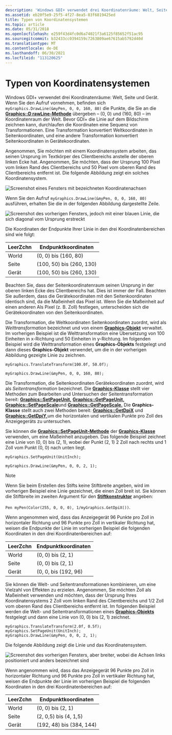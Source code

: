 ```yaml
---
description: 'Windows GDI+ verwendet drei Koordinatenräume: Welt, Seite und Gerät.'
ms.assetid: eb20f5e9-25f5-4f27-8ea5-83f6819425ed
title: Typen von Koordinatensystemen
ms.topic: article
ms.date: 05/31/2018
ms.openlocfilehash: e259f43d4fc0d6a74021f3a6125f85652f51ac95
ms.sourcegitcommit: b32433cc0394159c7263809ae67615ab5792d40d
ms.translationtype: MT
ms.contentlocale: de-DE
ms.lasthandoff: 06/30/2021
ms.locfileid: "113120625"
---
```

# <a name="types-of-coordinate-systems"></a>Typen von Koordinatensystemen

Windows GDI+ verwendet drei Koordinatenräume: Welt, Seite und Gerät. Wenn Sie den Aufruf vornehmen, befinden sich `myGraphics.DrawLine(&myPen, 0, 0, 160, 80)` die Punkte, die Sie an die [**Graphics::D rawLine-Methode**](/windows/win32/api/gdiplusgraphics/nf-gdiplusgraphics-graphics-drawline(inconstpen_inconstpoint__inconstpoint_)) übergeben – (0, 0) und (160, 80) – im Koordinatenraum der Welt. Bevor GDI+ die Linie auf dem Bildschirm zeichnen kann, durchlaufen die Koordinaten eine Sequenz von Transformationen. Eine Transformation konvertiert Weltkoordinaten in Seitenkoordinaten, und eine andere Transformation konvertiert Seitenkoordinaten in Gerätekoordinaten.

Angenommen, Sie möchten mit einem Koordinatensystem arbeiten, das seinen Ursprung im Textkörper des Clientbereichs anstelle der oberen linken Ecke hat. Angenommen, Sie möchten, dass der Ursprung 100 Pixel vom linken Rand des Clientbereichs und 50 Pixel vom oberen Rand des Clientbereichs entfernt ist. Die folgende Abbildung zeigt ein solches Koordinatensystem.

![Screenshot eines Fensters mit bezeichneten Koordinatenachsen](images/aboutgdip05-art01.png)

Wenn Sie den Aufruf `myGraphics.DrawLine(&myPen, 0, 0, 160, 80)` ausführen, erhalten Sie die in der folgenden Abbildung dargestellte Zeile.

![Screenshot des vorherigen Fensters, jedoch mit einer blauen Linie, die sich diagonal vom Ursprung erstreckt](images/aboutgdip05-art02.png)

Die Koordinaten der Endpunkte Ihrer Linie in den drei Koordinatenbereichen sind wie folgt:



| LeerZchn       |  Endpunktkoordinaten                       |
|--------|-------------------------|
| World  | (0, 0) bis (160, 80)     |
| Seite   | (100, 50) bis (260, 130) |
| Gerät | (100, 50) bis (260, 130) |



 

Beachten Sie, dass der Seitenkoordinatenraum seinen Ursprung in der oberen linken Ecke des Clientbereichs hat. Dies ist immer der Fall. Beachten Sie außerdem, dass die Gerätekoordinaten mit den Seitenkoordinaten identisch sind, da die Maßeinheit das Pixel ist. Wenn Sie die Maßeinheit auf einen anderen Als Pixel (z. B. Zoll) festlegen, unterscheiden sich die Gerätekoordinaten von den Seitenkoordinaten.

Die Transformation, die Weltkoordinaten Seitenkoordinaten zuordnt, wird als *Welttransformation* bezeichnet und von einem [**Graphics-Objekt**](/windows/desktop/api/gdiplusgraphics/nl-gdiplusgraphics-graphics) verwaltet. Im vorherigen Beispiel ist die Welttransformation eine Übersetzung von 100 Einheiten in x-Richtung und 50 Einheiten in y-Richtung. Im folgenden Beispiel wird die Welttransformation eines **Graphics-Objekts** festgelegt und dann dieses **Graphics-Objekt** verwendet, um die in der vorherigen Abbildung gezeigte Linie zu zeichnen.


```
myGraphics.TranslateTransform(100.0f, 50.0f);

myGraphics.DrawLine(&myPen, 0, 0, 160, 80);
```



Die Transformation, die Seitenkoordinaten Gerätekoordinaten zuordnt, wird als *Seitentransformation* bezeichnet. Die [**Graphics-Klasse**](/windows/desktop/api/gdiplusgraphics/nl-gdiplusgraphics-graphics) stellt vier Methoden zum Bearbeiten und Untersuchen der Seitentransformation bereit: [**Graphics::SetPageUnit,**](/windows/desktop/api/Gdiplusgraphics/nf-gdiplusgraphics-graphics-setpageunit) [**Graphics::GetPageUnit,**](/windows/desktop/api/Gdiplusgraphics/nf-gdiplusgraphics-graphics-getpageunit) [**Graphics::SetPageScale**](/windows/desktop/api/Gdiplusgraphics/nf-gdiplusgraphics-graphics-setpagescale)und [**Graphics::GetPageScale.**](/windows/desktop/api/Gdiplusgraphics/nf-gdiplusgraphics-graphics-getpagescale) Die **Graphics-Klasse** stellt auch zwei Methoden bereit: [**Graphics::GetDpiX**](/windows/desktop/api/Gdiplusgraphics/nf-gdiplusgraphics-graphics-getdpix) und [**Graphics::GetDpiY,**](/windows/desktop/api/Gdiplusgraphics/nf-gdiplusgraphics-graphics-getdpiy)um die horizontalen und vertikalen Punkte pro Zoll des Anzeigegeräts zu untersuchen.

Sie können die [**Graphics::SetPageUnit-Methode**](/windows/desktop/api/Gdiplusgraphics/nf-gdiplusgraphics-graphics-setpageunit) der [**Graphics-Klasse**](/windows/desktop/api/gdiplusgraphics/nl-gdiplusgraphics-graphics) verwenden, um eine Maßeinheit anzugeben. Das folgende Beispiel zeichnet eine Linie von (0, 0) bis (2, 1), wobei der Punkt (2, 1) 2 Zoll nach rechts und 1 Zoll vom Punkt (0, 0) nach unten liegt.


```
myGraphics.SetPageUnit(UnitInch);

myGraphics.DrawLine(&myPen, 0, 0, 2, 1);
```



> [!Note]
> Wenn Sie beim Erstellen des Stifts keine Stiftbreite angeben, wird im vorherigen Beispiel eine Linie gezeichnet, die einen Zoll breit ist. Sie können die Stiftbreite im zweiten Argument für den [**Stiftkonstruktor**](/windows/desktop/api/gdipluspen/nl-gdipluspen-pen) angeben:
> <br/><br/>
> `Pen myPen(Color(255, 0, 0, 0), 1/myGraphics.GetDpiX())`.

 

Wenn angenommen wird, dass das Anzeigegerät 96 Punkte pro Zoll in horizontaler Richtung und 96 Punkte pro Zoll in vertikaler Richtung hat, weisen die Endpunkte der Linie im vorherigen Beispiel die folgenden Koordinaten in den drei Koordinatenbereichen auf:



| LeerZchn       | Endpunktkoordinaten                    |
|--------|---------------------|
| World  | (0, 0) bis (2, 1)    |
| Seite   | (0, 0) bis (2, 1)    |
| Gerät | (0, 0, bis (192, 96) |



 

Sie können die Welt- und Seitentransformationen kombinieren, um eine Vielzahl von Effekten zu erzielen. Angenommen, Sie möchten Zoll als Maßeinheit verwenden und möchten, dass der Ursprung Ihres Koordinatensystems 2 Zoll vom linken Rand des Clientbereichs und 1/2 Zoll vom oberen Rand des Clientbereichs entfernt ist. Im folgenden Beispiel werden die Welt- und Seitentransformationen eines [**Graphics-Objekts**](/windows/desktop/api/gdiplusgraphics/nl-gdiplusgraphics-graphics) festgelegt und dann eine Linie von (0, 0) bis (2, 1) zeichnet.


```
myGraphics.TranslateTransform(2.0f, 0.5f);
myGraphics.SetPageUnit(UnitInch);
myGraphics.DrawLine(&myPen, 0, 0, 2, 1);
```



Die folgende Abbildung zeigt die Linie und das Koordinatensystem.

![Screenshot des vorherigen Fensters, aber breiter, wobei die Achsen links positioniert und anders bezeichnet sind](images/aboutgdip05-art03.png)

Wenn angenommen wird, dass das Anzeigegerät 96 Punkte pro Zoll in horizontaler Richtung und 96 Punkte pro Zoll in vertikaler Richtung hat, weisen die Endpunkte der Linie im vorherigen Beispiel die folgenden Koordinaten in den drei Koordinatenbereichen auf:



| LeerZchn       | Endpunktkoordinaten                        |
|--------|-------------------------|
| World  | (0, 0) bis (2, 1)        |
| Seite   | (2, 0,5) bis (4, 1,5)    |
| Gerät | (192, 48) bis (384, 144) |



 

 

 

